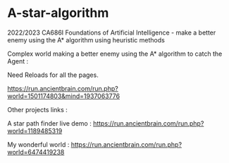 # A-star-algorithm
2022/2023 CA686I Foundations of Artificial Intelligence - make a better enemy using the A* algorithm using heuristic methods 

Complex world making a better enemy using the A* algorithm to catch the Agent :

Need Reloads for all the pages.

https://run.ancientbrain.com/run.php?world=1501174803&mind=1937063776




Other projects links :

A star path finder live demo : https://run.ancientbrain.com/run.php?world=1189485319

My wonderful world : https://run.ancientbrain.com/run.php?world=6474419238
